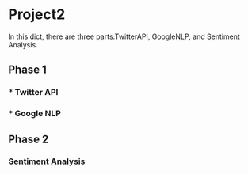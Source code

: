 # Project2 
In this dict, there are three parts:TwitterAPI, GoogleNLP, and Sentiment Analysis.
## Phase 1
### * Twitter API
### * Google NLP
## Phase 2
### Sentiment Analysis
